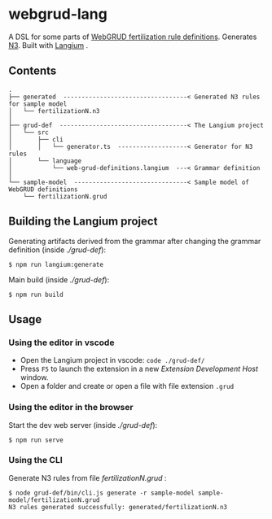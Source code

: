 # webgrud-lang

A DSL for some parts of [WebGRUD fertilization rule definitions](https://github.com/zazuko/webgrud-app/tree/master/rules). Generates [N3](https://w3c.github.io/N3/spec/). Built with [Langium](https://langium.org/) .

## Contents
```
.
├── generated  ----------------------------------< Generated N3 rules for sample model
│   └── fertilizationN.n3
│
├── grud-def  -----------------------------------< The Langium project
│   └── src
│       ├── cli
│       │   └── generator.ts  -------------------< Generator for N3 rules
│       └── language
│           └── web-grud-definitions.langium  ---< Grammar definition
│
└── sample-model  -------------------------------< Sample model of WebGRUD definitions
    └── fertilizationN.grud
```

## Building the Langium project

Generating artifacts derived from the grammar after changing the grammar definition (inside *./grud-def*):

```
$ npm run langium:generate
```

Main build (inside *./grud-def*):

```
$ npm run build
```


## Usage

### Using the editor in vscode

* Open the Langium project in vscode: `code ./grud-def/`
* Press `F5` to launch the extension in a new *Extension Development Host* window.
* Open a folder and create or open a file with file extension `.grud`

### Using the editor in the browser

Start the dev web server (inside *./grud-def*):

```
$ npm run serve
```

### Using the CLI

Generate N3 rules from file *fertilizationN.grud* :

```
$ node grud-def/bin/cli.js generate -r sample-model sample-model/fertilizationN.grud
N3 rules generated successfully: generated/fertilizationN.n3
```

